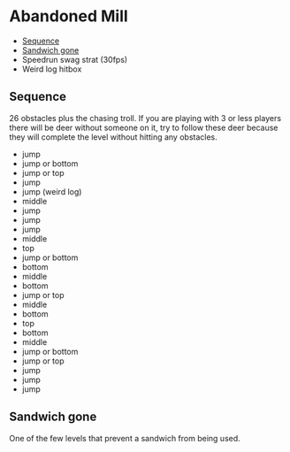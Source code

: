 # Abandoned Mill

- [Sequence](#sequence)
- [Sandwich gone](#sandwich)
- Speedrun swag strat (30fps)
- Weird log hitbox

## <a name="sequence"></a>Sequence

26 obstacles plus the chasing troll. If you are playing with 3 or less players there will be deer without someone on it, try to follow these deer because they will complete the level without hitting any obstacles.

- jump
- jump or bottom
- jump or top
- jump
- jump (weird log)
- middle
- jump
- jump
- jump
- middle
- top
- jump or bottom
- bottom
- middle
- bottom
- jump or top
- middle
- bottom
- top
- bottom
- middle
- jump or bottom
- jump or top
- jump
- jump
- jump

## <a name="sandwich"></a>Sandwich gone

One of the few levels that prevent a sandwich from being used.
